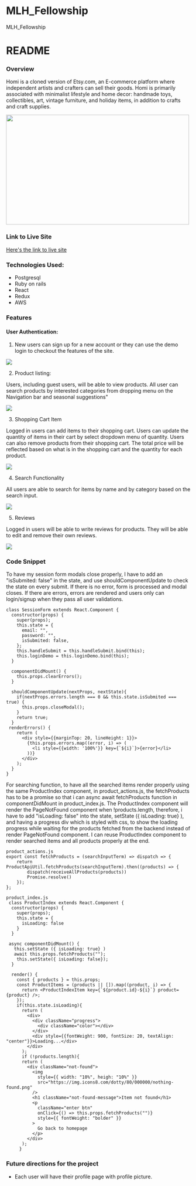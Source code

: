 # MLH_Fellowship
MLH_Fellowship
# README

### **Overview**

Homi is a cloned version of Etsy.com, an E-commerce platform where independent artists and crafters can sell their goods. Homi is primarily associated with minimalist lifestyle and home decor: handmade toys, collectibles, art, vintage furniture, and holiday items, in addition to crafts and craft supplies.


<img src="https://homi-seeds.s3.us-east-2.amazonaws.com/homepage.jpg" style="height: 300px; width:500px;">

### **Link to Live Site**

[Here's the link to live site](https://homi198.herokuapp.com/#/)

### Technologies Used:

* Postgresql
* Ruby on rails
* React
* Redux
* AWS

### Features

#### User Authentication: 

1. New users can sign up for a new account or they can use the demo login to checkout the features of the site.

![](https://homi-seeds.s3.us-east-2.amazonaws.com/loginout_SparkVideo.gif)


2. Product listing: 

Users, including guest users, will be able to view products. 
All user can search products by interested categories from dropping menu on the Navigation bar and seasonal suggestions"

![](https://homi-seeds.s3.us-east-2.amazonaws.com/category_SparkVideo.gif)

3. Shopping Cart Item

Logged in users can add items to their shopping cart. Users can update the quantity of items in their cart by select dropdown menu of quantity. Users can also remove products from their shopping cart. The total price will be reflected based on what is in the shopping cart and the quantity for each product.

![](https://homi-seeds.s3.us-east-2.amazonaws.com/shoppingcart.png)

4. Search Functionality

All users are able to search for items by name and by category based on the search input. 

![](https://homi-seeds.s3.us-east-2.amazonaws.com/homi_searching.gif)

5. Reviews

Logged in users will be able to write reviews for products. They  will be able to edit and remove their own reviews. 

![](https://homi-seeds.s3.us-east-2.amazonaws.com/review.png)

### Code Snippet 

To have my session form modals close properly, I have to add an "isSubmited: false" in the state, and use shouldComponentUpdate to check the state on every submit. If there is no error, form is processed and modal closes. If there are errors, errors are rendered and users only can login/signup when they pass all user validations.

```...javascript
class SessionForm extends React.Component {
  constructor(props) {
    super(props);
    this.state = {
      email: "",
      password: "",
      isSubmited: false,
    };
    this.handleSubmit = this.handleSubmit.bind(this);
    this.loginDemo = this.loginDemo.bind(this);
  }

  componentDidMount() {
    this.props.clearErrors();
  }

  shouldComponentUpdate(nextProps, nextState){
    if(nextProps.errors.length === 0 && this.state.isSubmited === true) {
      this.props.closeModal();
    }
    return true;
  }
 renderErrors() {
    return (
      <div style={{marginTop: 20, lineHeight: 1}}>
        {this.props.errors.map((error, i) => (
          <li style={{width: '100%'}} key={`${i}`}>{error}</li>
        ))}
      </div>
    );
  }
}
```


For searching function, to have all the searched items render properly using the same ProductIndex component, in product_actions.js, the fetchProducts has to be a promise so that i can async await fetchProducts function in componentDidMount in product_index.js. The ProductIndex component will render the PageNotFound component when !products.length, therefore, i have to add "isLoading: false" into the state, setState ({ isLoading: true} ), and having a progress div which is styled with css, to show the loading progress while waiting for the products fetched from the backend instead of render PageNotFound component. I can reuse ProductIndex component to render searched items and all products properly at the end.

```...javascript
product_actions.js
export const fetchProducts = (searchInputTerm) => dispatch => {
    return ProductApiUtil.fetchProducts(searchInputTerm).then((products) => {
        dispatch(receiveAllProducts(products))
        Promise.resolve()
    });
};

product_index.js
 class ProductIndex extends React.Component {
  constructor(props) {
    super(props);
    this.state = {
      isLoading: false
    }
  }

 async componentDidMount() {
   this.setState ({ isLoading: true} ) 
   await this.props.fetchProducts("");
    this.setState({ isLoading: false}); 
  }

  render() {
    const { products } = this.props;
    const ProductItems = (products || []).map((product, i) => {
      return <ProductIndexItem key={`${product.id}-${i}`} product={product} />;
    });
    if(this.state.isLoading){
      return (
        <div>
          <div className="progress">
            <div className="color"></div>
          </div>
          <div style={{fontWeight: 900, fontSize: 20, textAlign: "center"}}>Loading...</div>
        </div>
      );
      if (!products.length){
      return (
        <div className="not-found">
          <img
            style={{ width: "10%", heigh: "10%" }}
            src="https://img.icons8.com/dotty/80/000000/nothing-found.png"
          />
          <h1 className="not-found-message">Item not found</h1>
          <p
            className="enter btn"
            onClick={() => this.props.fetchProducts("")}
            style={{ fontWeight: "bolder" }}
          >
            Go back to homepage
          </p>
        </div>
      );
     }
 ```

### Future directions for the project
* Each user will have their profile page with profile picture.

